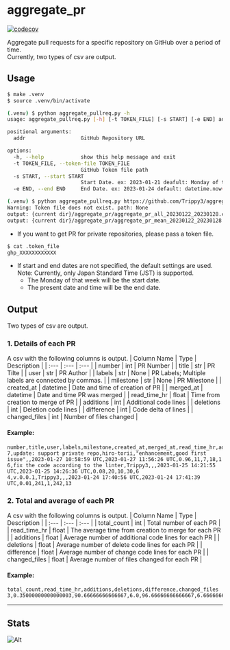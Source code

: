 # aggregate_pr
[![codecov](https://codecov.io/gh/Trippy3/aggregate_pr/branch/main/graph/badge.svg?token=OS3J2YRBR2)](https://codecov.io/gh/Trippy3/aggregate_pr)

Aggregate pull requests for a specific repository on GitHub over a period of time.  
Currently, two types of csv are output.


## Usage
~~~bash
$ make .venv
$ source .venv/bin/activate

(.venv) $ python aggregate_pullreq.py -h
usage: aggregate_pullreq.py [-h] [-t TOKEN_FILE] [-s START] [-e END] addr

positional arguments:
  addr                  GitHub Repository URL

options:
  -h, --help            show this help message and exit
  -t TOKEN_FILE, --token-file TOKEN_FILE
                        GitHub Token file path
  -s START, --start START
                        Start Date. ex: 2023-01-21 deafult: Monday of the week.
  -e END, --end END     End Date. ex: 2023-01-24 default: datetime.now()

(.venv) $ python aggregate_pullreq.py https://github.com/Trippy3/aggregate_pr
Warning: Token file does not exist. path: None
output: {current dir}/aggregate_pr/aggregate_pr_all_20230122_20230128.csv
output: {current dir}/aggregate_pr/aggregate_pr_mean_20230122_20230128.csv
~~~
- If you want to get PR for private repositories, please pass a token file.
~~~bash
$ cat .token_file
ghp_XXXXXXXXXXXX
~~~
- If start and end dates are not specified, the default settings are used.  
Note: Currently, only Japan Standard Time (JST) is supported.
    - The Monday of that week will be the start date.
    - The present date and time will be the end date. 

## Output
Two types of csv are output.
### 1. Details of each PR
A csv with the following columns is output.
| Column Name | Type | Description |
| :--- | :--- | :--- |
| number | int | PR Number |
| title | str | PR Tilte |
| user | str | PR Author |
| labels | str \| None | PR Labels; Multiple labels are connected by commas. |
| milestone | str \| None | PR Milestone |
| created_at | datetime | Date and time of creation of PR |
| merged_at | datetime | Date and time PR was merged |
| read_time_hr | float | Time from creation to merge of PR |
| additions | int | Additional code lines |
| deletions | int | Deletion code lines |
| difference | int | Code delta of lines |
| changed_files | int | Number of files changed |

#### Example: 
~~~
number,title,user,labels,milestone,created_at,merged_at,read_time_hr,additions,deletions,difference,changed_files
7,update: support private repo,hiro-torii,"enhancement,good first issue",,2023-01-27 10:58:59 UTC,2023-01-27 11:56:26 UTC,0.96,11,7,18,1
6,fix the code according to the linter,Trippy3,,,2023-01-25 14:21:55 UTC,2023-01-25 14:26:36 UTC,0.08,20,10,30,6
4,v.0.0.1,Trippy3,,,2023-01-24 17:40:56 UTC,2023-01-24 17:41:39 UTC,0.01,241,1,242,13
~~~

### 2. Total and average of each PR
A csv with the following columns is output.
| Column Name | Type | Description |
| :--- | :--- | :--- |
| total_count | int | Total number of each PR |
| read_time_hr | float | The average time from creation to merge for each PR |
| additions | float | Average number of additional code lines for each PR |
| deletions | float | Average number of delete code lines for each PR |
| difference | float | Average number of change code lines for each PR |
| changed_files | float | Average number of files changed for each PR |

#### Example: 
~~~
total_count,read_time_hr,additions,deletions,difference,changed_files
3,0.35000000000000003,90.66666666666667,6.0,96.66666666666667,6.666666666666667
~~~

-----
## Stats
![Alt](https://repobeats.axiom.co/api/embed/c2280b8673dbde0c57706cfbd19fa97aa6b0c079.svg "Repobeats analytics image")
